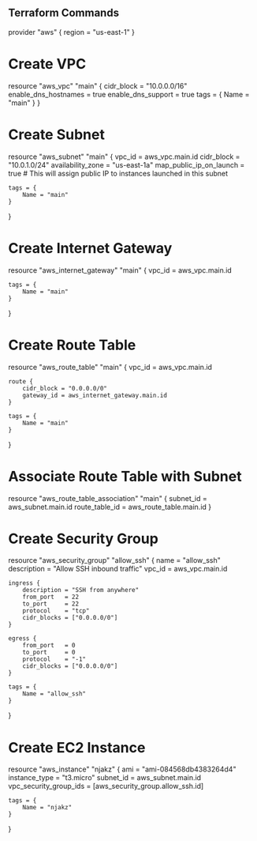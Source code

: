 ## Terraform Commands

provider "aws" {
    region = "us-east-1"
}

# Create VPC
resource "aws_vpc" "main" {
    cidr_block = "10.0.0.0/16"
    enable_dns_hostnames = true
    enable_dns_support = true
     tags = {
        Name = "main"
    }
}

# Create Subnet
resource "aws_subnet" "main" {
    vpc_id     = aws_vpc.main.id
    cidr_block = "10.0.1.0/24"
    availability_zone = "us-east-1a"
    map_public_ip_on_launch = true  # This will assign public IP to instances launched in this subnet

    tags = {
        Name = "main"
    }
}

# Create Internet Gateway
resource "aws_internet_gateway" "main" {
    vpc_id = aws_vpc.main.id

    tags = {
        Name = "main"
    }
}

# Create Route Table
resource "aws_route_table" "main" {
    vpc_id = aws_vpc.main.id

    route {
        cidr_block = "0.0.0.0/0"
        gateway_id = aws_internet_gateway.main.id
    }

    tags = {
        Name = "main"
    }
}

# Associate Route Table with Subnet
resource "aws_route_table_association" "main" {
    subnet_id      = aws_subnet.main.id
    route_table_id = aws_route_table.main.id
}

# Create Security Group

resource "aws_security_group" "allow_ssh" {
    name        = "allow_ssh"
    description = "Allow SSH inbound traffic"
    vpc_id      = aws_vpc.main.id

    ingress {
        description = "SSH from anywhere"
        from_port   = 22
        to_port     = 22
        protocol    = "tcp"
        cidr_blocks = ["0.0.0.0/0"]
    }

    egress {
        from_port   = 0
        to_port     = 0
        protocol    = "-1"
        cidr_blocks = ["0.0.0.0/0"]
    }

    tags = {
        Name = "allow_ssh"
    }
}

# Create EC2 Instance
resource "aws_instance" "njakz" {
    ami           = "ami-084568db4383264d4"
    instance_type = "t3.micro"
    subnet_id     = aws_subnet.main.id
    vpc_security_group_ids = [aws_security_group.allow_ssh.id]

    tags = {
        Name = "njakz"
    }
}
